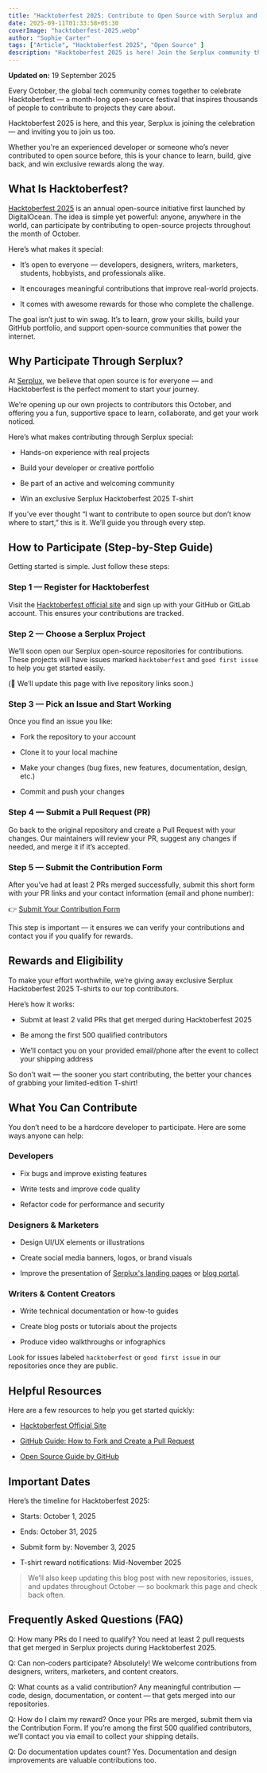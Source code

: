```yaml
---
title: "Hacktoberfest 2025: Contribute to Open Source with Serplux and Win Exclusive T-Shirts"
date: 2025-09-11T01:33:58+05:30
coverImage: "hacktoberfest-2025.webp"
author: "Sophie Carter"
tags: ["Article", "Hacktoberfest 2025", "Open Source" ]
description: "Hacktoberfest 2025 is here! Join the Serplux community this October to contribute to open-source projects, improve your coding skills, and earn unique rewards."
---
```


**Updated on:** 19 September 2025

Every October, the global tech community comes together to celebrate Hacktoberfest — a month-long open-source festival that inspires thousands of people to contribute to projects they care about.

Hacktoberfest 2025 is here, and this year, Serplux is joining the celebration — and inviting you to join us too.

Whether you're an experienced developer or someone who’s never contributed to open source before, this is your chance to learn, build, give back, and win exclusive rewards along the way.


## What Is Hacktoberfest?

[Hacktoberfest 2025](https://hacktoberfest.com/) is an annual open-source initiative first launched by DigitalOcean. The idea is simple yet powerful: anyone, anywhere in the world, can participate by contributing to open-source projects throughout the month of October.

Here’s what makes it special:

- It’s open to everyone — developers, designers, writers, marketers, students, hobbyists, and professionals alike.

- It encourages meaningful contributions that improve real-world projects.

- It comes with awesome rewards for those who complete the challenge.

The goal isn’t just to win swag. It’s to learn, grow your skills, build your GitHub portfolio, and support open-source communities that power the internet.


## Why Participate Through Serplux?

At [Serplux](https://serplux.com/), we believe that open source is for everyone — and Hacktoberfest is the perfect moment to start your journey.

We’re opening up our own projects to contributors this October, and offering you a fun, supportive space to learn, collaborate, and get your work noticed.

Here’s what makes contributing through Serplux special:

- Hands-on experience with real projects

- Build your developer or creative portfolio

- Be part of an active and welcoming community

- Win an exclusive Serplux Hacktoberfest 2025 T-shirt

If you’ve ever thought “I want to contribute to open source but don’t know where to start,” this is it. We’ll guide you through every step.

## How to Participate (Step-by-Step Guide)

Getting started is simple. Just follow these steps:

### Step 1 — Register for Hacktoberfest

Visit the [Hacktoberfest official site](https://hacktoberfest.com/) and sign up with your GitHub or GitLab account. This ensures your contributions are tracked.

### Step 2 — Choose a Serplux Project

We’ll soon open our Serplux open-source repositories for contributions.
These projects will have issues marked `hacktoberfest` and `good first issue` to help you get started easily.

(📌 We’ll update this page with live repository links soon.)

### Step 3 — Pick an Issue and Start Working

Once you find an issue you like:

- Fork the repository to your account

- Clone it to your local machine

- Make your changes (bug fixes, new features, documentation, design, etc.)

- Commit and push your changes

### Step 4 — Submit a Pull Request (PR)

Go back to the original repository and create a Pull Request with your changes.
Our maintainers will review your PR, suggest any changes if needed, and merge it if it’s accepted.

### Step 5 — Submit the Contribution Form

After you’ve had at least 2 PRs merged successfully, submit this short form with your PR links and your contact information (email and phone number):

👉 [Submit Your Contribution Form]()

This step is important — it ensures we can verify your contributions and contact you if you qualify for rewards.

## Rewards and Eligibility

To make your effort worthwhile, we’re giving away exclusive Serplux Hacktoberfest 2025 T-shirts to our top contributors.

Here’s how it works:

- Submit at least 2 valid PRs that get merged during Hacktoberfest 2025

- Be among the first 500 qualified contributors

- We’ll contact you on your provided email/phone after the event to collect your shipping address

So don’t wait — the sooner you start contributing, the better your chances of grabbing your limited-edition T-shirt!

## What You Can Contribute
You don’t need to be a hardcore developer to participate. Here are some ways anyone can help:

### Developers

- Fix bugs and improve existing features

- Write tests and improve code quality

- Refactor code for performance and security

### Designers & Marketers

- Design UI/UX elements or illustrations

- Create social media banners, logos, or brand visuals

- Improve the presentation of [Serplux's landing pages](https://serplux.com/) or [blog portal](https://blog.serplux.com/).

### Writers & Content Creators

- Write technical documentation or how-to guides

- Create blog posts or tutorials about the projects

- Produce video walkthroughs or infographics

Look for issues labeled `hacktoberfest` or `good first issue` in our repositories once they are public.

## Helpful Resources

Here are a few resources to help you get started quickly:

- [Hacktoberfest Official Site](https://hacktoberfest.com/)

- [GitHub Guide: How to Fork and Create a Pull Request](https://docs.github.com/en/get-started/exploring-projects-on-github/contributing-to-a-project)

- [Open Source Guide by GitHub](https://opensource.guide/how-to-contribute/)

## Important Dates
Here’s the timeline for Hacktoberfest 2025:

- Starts: October 1, 2025

- Ends: October 31, 2025

- Submit form by: November 3, 2025

- T-shirt reward notifications: Mid-November 2025

> We’ll also keep updating this blog post with new repositories, issues, and updates throughout October — so bookmark this page and check back often.

## Frequently Asked Questions (FAQ)

Q: How many PRs do I need to qualify?
You need at least 2 pull requests that get merged in Serplux projects during Hacktoberfest 2025.

Q: Can non-coders participate?
Absolutely! We welcome contributions from designers, writers, marketers, and content creators.

Q: What counts as a valid contribution?
Any meaningful contribution — code, design, documentation, or content — that gets merged into our repositories.

Q: How do I claim my reward?
Once your PRs are merged, submit them via the Contribution Form. If you’re among the first 500 qualified contributors, we’ll contact you via email to collect your shipping details.

Q: Do documentation updates count?
Yes. Documentation and design improvements are valuable contributions too.


